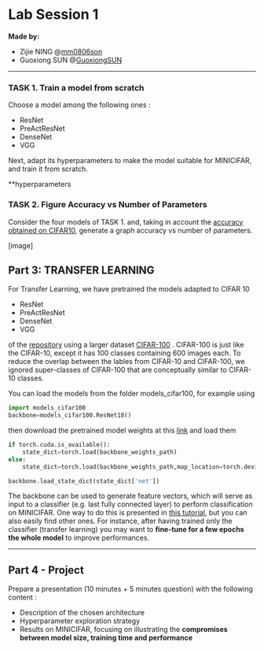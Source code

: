 # Lab Session 1 

**Made by:**

- Zijie NING @[mm0806son](https://github.com/mm0806son)
- Guoxiong SUN @[GuoxiongSUN](https://github.com/GuoxiongSUN)

-----

### TASK 1. Train a model from scratch

Choose a model among the following ones : 

- ResNet
- PreActResNet
- DenseNet
- VGG

Next, adapt its hyperparameters to make the model suitable for MINICIFAR, and train it from scratch. 

**hyperparameters 


### TASK 2. Figure Accuracy vs Number of Parameters
Consider the four models of TASK 1. and, taking in account the [accuracy obtained on CIFAR10](https://github.com/kuangliu/pytorch-cifar), generate a graph accuracy vs number of parameters.

[image]



## Part 3: TRANSFER LEARNING

For Transfer Learning, we have pretrained the models adapted to CIFAR 10

- ResNet
- PreActResNet
- DenseNet
- VGG

of the [repository](https://github.com/kuangliu/pytorch-cifar) using a larger dataset [CIFAR-100](https://www.cs.toronto.edu/~kriz/cifar.html) . CIFAR-100 is just like the CIFAR-10, except it has 100 classes containing 600 images each. To reduce the overlap between the lables from CIFAR-10 and CIFAR-100, we ignored super-classes of CIFAR-100 that are conceptually similar to CIFAR-10 classes. 

You can load the models from the folder models_cifar100, for example using

```python
import models_cifar100
backbone=models_cifar100.ResNet18()
```

then download the pretrained model weights  at this [link](https://partage.imt.fr/index.php/s/o4ZzekyBHjgx4iS) and load them 

```python
if torch.cuda.is_available():
    state_dict=torch.load(backbone_weights_path)
else:
    state_dict=torch.load(backbone_weights_path,map_location=torch.device('cpu'))

backbone.load_state_dict(state_dict['net'])

```

The backbone can be used to generate feature vectors, which will serve as input to a classifier (e.g. last fully connected layer) to perform classification on MINICIFAR. One way to do this is presented in [this tutorial](https://pytorch.org/tutorials/beginner/transfer_learning_tutorial.html#convnet-as-fixed-feature-extractor), but you can also easily find other ones. For instance, after having trained only the classifier (transfer learning) you may want to **fine-tune for a few epochs the whole model** to improve performances.

---

## Part 4 - Project

Prepare a presentation (10 minutes + 5 minutes question) with the following content : 
- Description of the chosen architecture
- Hyperparameter exploration strategy 
- Results on MINICIFAR, focusing on illustrating the **compromises between model size, training time and performance**

